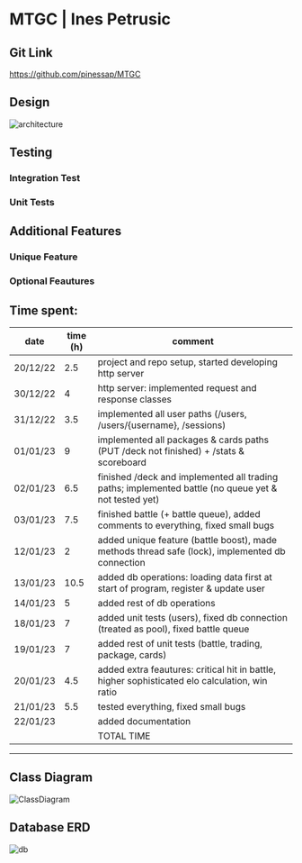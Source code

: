 # MTGC | Ines Petrusic

## Git Link
https://github.com/pinessap/MTGC

## Design

![architecture](https://user-images.githubusercontent.com/1788353/213922474-fb55c7a0-a379-4336-8af2-ef1a7aff6653.png)



## Testing
### Integration Test 
### Unit Tests

## Additional Features
### Unique Feature

### Optional Feautures

## Time spent:

| date     | time (h) | comment                                                                                              |
| -------- | -------- | ---------------------------------------------------------------------------------------------------- |
| 20/12/22 | 2.5      | project and repo setup, started developing http server                                               |
| 30/12/22 | 4        | http server: implemented request and response classes                                                |
| 31/12/22 | 3.5      | implemented all user paths (/users, /users/{username}, /sessions)                                    |
| 01/01/23 | 9        | implemented all packages & cards paths (PUT /deck not finished) + /stats & scoreboard                |
| 02/01/23 | 6.5      | finished /deck and implemented all trading paths; implemented battle (no queue yet & not tested yet) |
| 03/01/23 | 7.5      | finished battle (+ battle queue), added comments to everything, fixed small bugs                     |
| 12/01/23 | 2        | added unique feature (battle boost), made methods thread safe (lock), implemented db connection      |
| 13/01/23 | 10.5     | added db operations: loading data first at start of program, register & update user                  |
| 14/01/23 | 5        | added rest of db operations                                                                          |
| 18/01/23 | 7        | added unit tests (users), fixed db connection (treated as pool), fixed battle queue                  |
| 19/01/23 | 7        | added rest of unit tests (battle, trading, package, cards)                                           |
| 20/01/23 | 4.5      | added extra feautures: critical hit in battle, higher sophisticated elo calculation, win ratio       |
| 21/01/23 | 5.5      | tested everything, fixed small bugs                                                                  |
| 22/01/23 |       | added documentation                                                                  |
|  |       | TOTAL TIME                                                              |
_______

## Class Diagram
![ClassDiagram](https://user-images.githubusercontent.com/1788353/213922478-a782a75a-ce87-4e24-ab62-4976aedf2e51.png)

## Database ERD
![db](https://user-images.githubusercontent.com/1788353/213922482-edcbc08e-c137-488b-815d-f676d7f0fb88.png)
